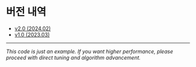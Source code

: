 # 버전 내역
- [v2.0 (2024.02)](https://github.com/MORAI-EDU/beginner_tutorials_answer/releases/tag/v2.0_24.02)
- [v1.0 (2023.03)](https://github.com/MORAI-EDU/beginner_tutorials_answer/releases/tag/v1.0_23.03)


---

*This code is just an example. If you want higher performance, please proceed with direct tuning and algorithm advancement.*
